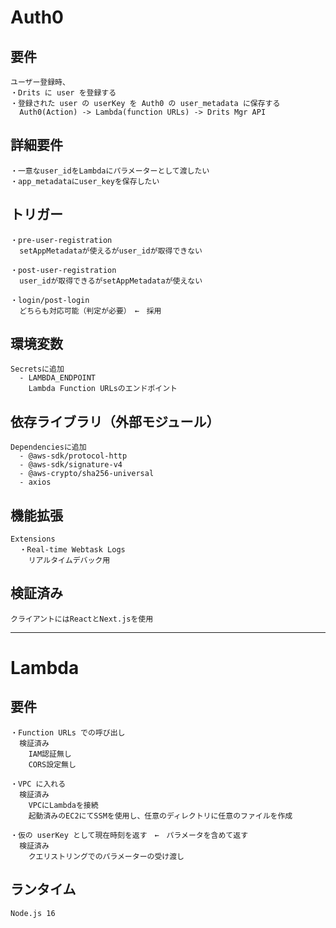 # Auth0
  ## 要件
    ユーザー登録時、
    ・Drits に user を登録する
    ・登録された user の userKey を Auth0 の user_metadata に保存する
      Auth0(Action) -> Lambda(function URLs) -> Drits Mgr API

  ## 詳細要件
    ・一意なuser_idをLambdaにパラメーターとして渡したい
    ・app_metadataにuser_keyを保存したい

  ## トリガー
    ・pre-user-registration
      setAppMetadataが使えるがuser_idが取得できない

    ・post-user-registration
      user_idが取得できるがsetAppMetadataが使えない

    ・login/post-login
      どちらも対応可能（判定が必要）　←　採用
  
  ## 環境変数
    Secretsに追加
      - LAMBDA_ENDPOINT
        Lambda Function URLsのエンドポイント

  ## 依存ライブラリ（外部モジュール）
    Dependenciesに追加
      - @aws-sdk/protocol-http
      - @aws-sdk/signature-v4
      - @aws-crypto/sha256-universal
      - axios

  ## 機能拡張
    Extensions
      ・Real-time Webtask Logs
        リアルタイムデバック用

  ## 検証済み
    クライアントにはReactとNext.jsを使用

***

# Lambda
  ## 要件
    ・Function URLs での呼び出し
      検証済み
        IAM認証無し
        CORS設定無し

    ・VPC に入れる
      検証済み
        VPCにLambdaを接続
        起動済みのEC2にてSSMを使用し、任意のディレクトリに任意のファイルを作成

    ・仮の userKey として現在時刻を返す　←　パラメータを含めて返す
      検証済み
        クエリストリングでのパラメーターの受け渡し

  ## ランタイム
    Node.js 16
